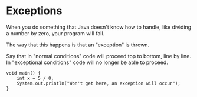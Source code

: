 # Exceptions

When you do something that Java doesn't know how to handle, like
dividing a number by zero, your program will fail.

The way that this happens is that an "exception" is thrown.

Say that in "normal conditions" code will proceed top to bottom, line by line.
In "exceptional conditions" code will no longer be able to proceed.

```java,panics
void main() {
    int x = 5 / 0;
    System.out.println("Won't get here, an exception will occur");
}
```


